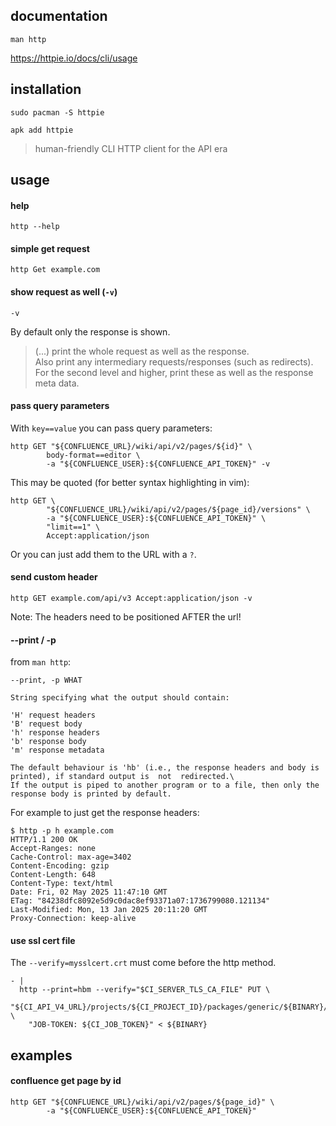 ## documentation

```
man http
```

https://httpie.io/docs/cli/usage

## installation

```
sudo pacman -S httpie
```

```
apk add httpie
```

> human-friendly CLI HTTP client for the API era

## usage

#### help

```
http --help
```

#### simple get request

```
http Get example.com
```

#### show request as well (`-v`)

`-v`

By default only the response is shown.

> (...) print the whole request as well as the response.\
Also print any intermediary  requests/responses  (such as redirects).\
For the second level and higher, print these as well as the response meta data.

#### pass query parameters

With `key==value` you can pass query parameters:
```
http GET "${CONFLUENCE_URL}/wiki/api/v2/pages/${id}" \
        body-format==editor \
        -a "${CONFLUENCE_USER}:${CONFLUENCE_API_TOKEN}" -v
```

This may be quoted (for better syntax highlighting in vim):
```
http GET \
        "${CONFLUENCE_URL}/wiki/api/v2/pages/${page_id}/versions" \
        -a "${CONFLUENCE_USER}:${CONFLUENCE_API_TOKEN}" \
        "limit==1" \
        Accept:application/json
```

Or you can just add them to the URL with a `?`.

#### send custom header

```
http GET example.com/api/v3 Accept:application/json -v
```
Note: The headers need to be positioned AFTER the url!

#### --print / -p

from `man http`:
```
--print, -p WHAT

String specifying what the output should contain:

'H' request headers
'B' request body
'h' response headers
'b' response body
'm' response metadata

The default behaviour is 'hb' (i.e., the response headers and body is printed), if standard output is  not  redirected.\
If the output is piped to another program or to a file, then only the response body is printed by default.
```

For example to just get the response headers:
```
$ http -p h example.com
HTTP/1.1 200 OK
Accept-Ranges: none
Cache-Control: max-age=3402
Content-Encoding: gzip
Content-Length: 648
Content-Type: text/html
Date: Fri, 02 May 2025 11:47:10 GMT
ETag: "84238dfc8092e5d9c0dac8ef93371a07:1736799080.121134"
Last-Modified: Mon, 13 Jan 2025 20:11:20 GMT
Proxy-Connection: keep-alive
```

#### use ssl cert file

The `--verify=mysslcert.crt` must come before the http method.

```
- |
  http --print=hbm --verify="$CI_SERVER_TLS_CA_FILE" PUT \
    "${CI_API_V4_URL}/projects/${CI_PROJECT_ID}/packages/generic/${BINARY}/latest/${BINARY}" \
    "JOB-TOKEN: ${CI_JOB_TOKEN}" < ${BINARY}
```

## examples

#### confluence get page by id

```
http GET "${CONFLUENCE_URL}/wiki/api/v2/pages/${page_id}" \
        -a "${CONFLUENCE_USER}:${CONFLUENCE_API_TOKEN}"
```
